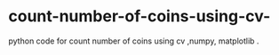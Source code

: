 # count-number-of-coins-using-cv-
 python code for count number of coins using cv ,numpy, matplotlib .
